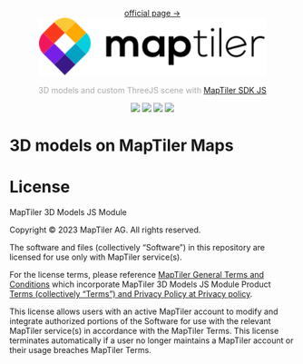 <p align="center">
<a href="https://docs.maptiler.com/sdk-js/modules/3dmodels/">official page →</a><br>
  <img src="images/maptiler-logo.svg" width="400px">
</p>

<p align="center" style="color: #AAA">
  3D models and custom ThreeJS scene with <a href="https://docs.maptiler.com/sdk-js">MapTiler SDK JS</a>
</p>

<p align="center">
  <img src="https://cdn.maptiler.com/assets/images/JS-logo.svg" width="20px">
  <img src="https://cdn.maptiler.com/assets/images/TS-logo.svg" width="20px">
  <img src="https://img.shields.io/npm/v/@maptiler/3d-models"></img>
  <img src="https://img.shields.io/twitter/follow/maptiler?style=social"></img>
</p>

# 3D models on MapTiler Maps

# License
MapTiler 3D Models JS Module

Copyright © 2023 MapTiler AG. All rights reserved.

The software and files (collectively “Software”) in this repository are licensed for use only with MapTiler service(s). 

For the license terms, please reference  [MapTiler General Terms and Conditions](https://www.maptiler.com/terms/) which incorporate MapTiler 3D Models JS Module Product [Terms (collectively “Terms”) and Privacy Policy at Privacy policy](https://www.maptiler.com/privacy-policy). 

This license allows users with an active MapTiler account to modify and integrate authorized portions of the Software for use with the relevant MapTiler service(s) in accordance with the MapTiler Terms. This license terminates automatically if a user no longer maintains a MapTiler account or their usage breaches MapTiler Terms. 